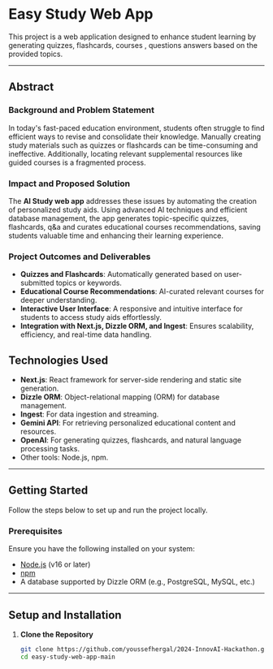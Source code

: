 

# Easy Study Web App

This project is a web application designed to enhance student learning by generating quizzes, flashcards, courses , questions answers based on the provided topics.

---

## Abstract

### Background and Problem Statement
In today's fast-paced education environment, students often struggle to find efficient ways to revise and consolidate their knowledge. Manually creating study materials such as quizzes or flashcards can be time-consuming and ineffective. Additionally, locating relevant supplemental resources like guided courses is a fragmented process.

### Impact and Proposed Solution
The **AI Study web app** addresses these issues by automating the creation of personalized study aids. Using advanced AI techniques and efficient database management, the app generates topic-specific quizzes, flashcards, q&a and curates educational courses recommendations, saving students valuable time and enhancing their learning experience.

### Project Outcomes and Deliverables
- **Quizzes and Flashcards**: Automatically generated based on user-submitted topics or keywords.
- **Educational Course Recommendations**: AI-curated relevant courses for deeper understanding.
- **Interactive User Interface**: A responsive and intuitive interface for students to access study aids effortlessly.
- **Integration with Next.js, Dizzle ORM, and Ingest**: Ensures scalability, efficiency, and real-time data handling.



## Technologies Used

- **Next.js**: React framework for server-side rendering and static site generation.
- **Dizzle ORM**: Object-relational mapping (ORM) for database management.
- **Ingest**: For data ingestion and streaming.
- **Gemini API**: For retrieving personalized educational content and resources.
- **OpenAI**: For generating quizzes, flashcards, and natural language processing tasks.
- Other tools: Node.js, npm.

---

## Getting Started

Follow the steps below to set up and run the project locally.

### Prerequisites

Ensure you have the following installed on your system:

- [Node.js](https://nodejs.org/) (v16 or later)
- [npm](https://www.npmjs.com/) 
- A database supported by Dizzle ORM (e.g., PostgreSQL, MySQL, etc.)

---

## Setup and Installation

1. **Clone the Repository**
   ```bash
   git clone https://github.com/youssefhergal/2024-InnovAI-Hackathon.git
   cd easy-study-web-app-main
